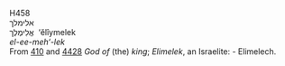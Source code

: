 H458  
אלימלך  
אֱלִימֶלֶך ‎ ‘ĕlı̂ymelek  
*el-ee-meh‘-lek*  
From [410](h0410) and [4428](h4428) *God* *of* (the) *king*; *Elimelek*,
an Israelite: - Elimelech.  
